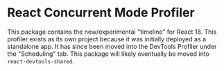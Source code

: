 # React Concurrent Mode Profiler

This package contains the new/experimental "timeline" for React 18. This profiler exists as its own project because it was initially deployed as a standalone app. It has since been moved into the DevTools Profiler under the "Scheduling" tab. This package will likely eventually be moved into `react-devtools-shared`.
